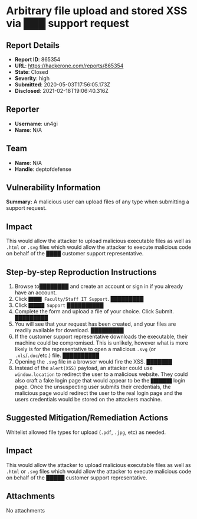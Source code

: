 # Arbitrary file upload and stored XSS via ███ support request

## Report Details
- **Report ID**: 865354
- **URL**: https://hackerone.com/reports/865354
- **State**: Closed
- **Severity**: high
- **Submitted**: 2020-05-03T17:56:05.173Z
- **Disclosed**: 2021-02-18T19:06:40.316Z

## Reporter
- **Username**: un4gi
- **Name**: N/A

## Team
- **Name**: N/A
- **Handle**: deptofdefense

## Vulnerability Information
**Summary:**
A malicious user can upload files of any type when submitting a support request. 

## Impact
This would allow the attacker to upload malicious executable files as well as `.html` or `.svg` files which would allow the attacker to execute malicious code on behalf of the ████ customer support representative.

## Step-by-step Reproduction Instructions

1. Browse to████████ and create an account or sign in if you already have an account.
2. Click `█████ Faculty/Staff IT Support`.
█████████
3. Click `██████ Support`
██████████
4. Complete the form and upload a file of your choice. Click Submit.
█████████
5. You will see that your request has been created, and your files are readily available for download.
█████████
6. If the customer support representative downloads the executable, their machine could be compromised. This is unlikely, however what is more likely is for the representative to open a malicious `.svg` (or `.xls`/`.doc`/etc.) file.
██████████
7. Opening the `.svg` file in a browser would fire the XSS.
███████
8. Instead of the `alert(XSS)` payload, an attacker could use `window.location` to redirect the user to a malicious website. They could also craft a fake login page that would appear to be the `████████` login page. Once the unsuspecting user submits their credentials, the malicious page would redirect the user to the real login page and the users credentials would be stored on the attackers machine.

## Suggested Mitigation/Remediation Actions
Whitelist allowed file types for upload (`.pdf`, `.jpg`, etc) as needed.

## Impact

This would allow the attacker to upload malicious executable files as well as `.html` or `.svg` files which would allow the attacker to execute malicious code on behalf of the █████ customer support representative.

## Attachments
No attachments
